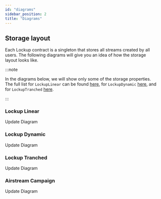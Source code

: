 ```yaml
---
id: "diagrams"
sidebar_position: 2
title: "Diagrams"
---
```


## Storage layout

Each Lockup contract is a singleton that stores all streams created by all users. The following diagrams will give you
an idea of how the storage layout looks like.

:::note

In the diagrams below, we will show only some of the storage properties. The full list for `LockupLinear` can be found
[here](/contracts/v2/reference/core/types/library.LockupLinear#stream), for `LockupDynamic`
[here](/contracts/v2/reference/core/types/library.LockupDynamic#stream), and for `LockupTranched`
[here](/contracts/v2/reference/core/types/library.LockupTranched#stream).

:::

### Lockup Linear

Update Diagram

### Lockup Dynamic

Update Diagram

### Lockup Tranched

Update Diagram

### Airstream Campaign

Update Diagram
